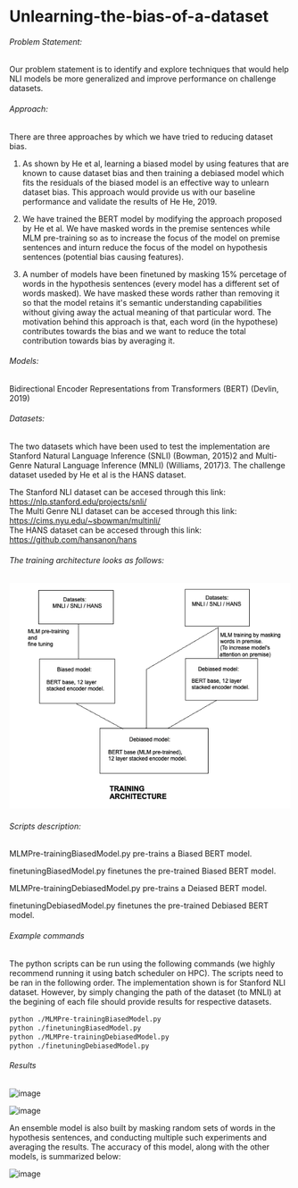 # Unlearning-the-bias-of-a-dataset

###### Problem Statement: 
Our problem statement is to identify and explore techniques that would help NLI models be more generalized and improve performance on challenge datasets. 

###### Approach: 
There are three approaches by which we have tried to reducing dataset bias.

1. As shown by He et al, learning a biased model by using features that are known to cause dataset bias and then training a debiased model which fits the residuals of the biased model is an effective way to unlearn dataset bias. This approach would provide us with our baseline performance and validate the results of He He, 2019.

2. We have trained the BERT model by modifying the approach proposed by He et al. We have masked words in the premise sentences while MLM pre-training so as to increase the focus of the model on premise sentences and inturn reduce the focus of the model on hypothesis sentences (potential bias causing features).

3. A number of models have been finetuned by masking 15% percetage of words in the hypothesis sentences (every model has a different set of words masked). We have masked these words rather than removing it so that the model retains it's semantic understanding capabilities without giving away the actual meaning of that particular word. The motivation behind this approach is that, each word (in the hypothese) contributes towards the bias and we want to reduce the total contribution towards bias by averaging it.

###### Models: 
Bidirectional Encoder Representations from Transformers (BERT) (Devlin, 2019)  

###### Datasets: 
The two datasets which have been used to test the implementation are Stanford Natural Language Inference (SNLI) (Bowman, 2015)2 and Multi-Genre Natural Language Inference (MNLI) (Williams, 2017)3. The challenge dataset useded by He et al is the HANS dataset.  

The Stanford NLI dataset can be accesed through this link: https://nlp.stanford.edu/projects/snli/  
The Multi Genre NLI dataset can be accesed through this link: https://cims.nyu.edu/~sbowman/multinli/  
The HANS dataset can be accesed through this link: https://github.com/hansanon/hans  

###### The training architecture looks as follows:

![alt text](https://raw.githubusercontent.com/pradyGn/Unlearning-the-bias-of-a-dataset/main/Architecture.png)

###### Scripts description:

MLMPre-trainingBiasedModel.py pre-trains a Biased BERT model.    

finetuningBiasedModel.py finetunes the pre-trained Biased BERT model.   

MLMPre-trainingDebiasedModel.py pre-trains a Deiased BERT model.   

finetuningDebiasedModel.py finetunes the pre-trained Debiased BERT model.   

###### Example commands
The python scripts can be run using the following commands (we highly recommend running it using batch scheduler on HPC). The scripts need to be ran in the following order. The implementation shown is for Stanford NLI dataset. However, by simply changing the path of the dataset (to MNLI) at the begining of each file should provide results for respective datasets.

```
python ./MLMPre-trainingBiasedModel.py
python ./finetuningBiasedModel.py
python ./MLMPre-trainingDebiasedModel.py
python ./finetuningDebiasedModel.py
```

###### Results

![image](https://user-images.githubusercontent.com/34334397/168493713-879d46ca-8dea-4566-8e74-caa553513992.png)  

![image](https://user-images.githubusercontent.com/34334397/168493801-83681a98-e5b3-4c99-9a01-33778a64187a.png)  

An ensemble model is also built by masking random sets of words in the hypothesis sentences, and conducting multiple such experiments and averaging the results. The accuracy of this model, along with the other models, is summarized below:

![image](https://user-images.githubusercontent.com/34334397/168493775-78b72f5e-3580-40be-9a4a-c95ff9ad0011.png)  




